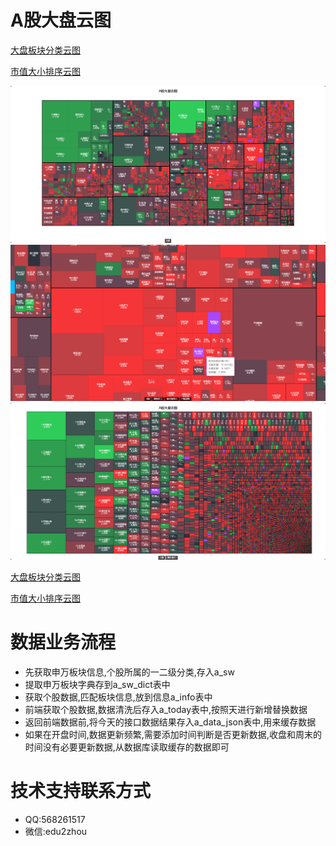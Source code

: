 # A股大盘云图

[大盘板块分类云图](https://47sang.github.io/) 

[市值大小排序云图](https://47sang.github.io/sort) 

[![数据可视化](./img/1.png)](./img/1.png)
[![数据可视化](./img/2.png)](./img/2.png)
[![数据可视化](./img/3.png)](./img/3.png)

[大盘板块分类云图](https://47sang.github.io/) 

[市值大小排序云图](https://47sang.github.io/sort) 

# 数据业务流程

- 先获取申万板块信息,个股所属的一二级分类,存入a_sw
- 提取申万板块字典存到a_sw_dict表中
- 获取个股数据,匹配板块信息,放到信息a_info表中
- 前端获取个股数据,数据清洗后存入a_today表中,按照天进行新增替换数据
- 返回前端数据前,将今天的接口数据结果存入a_data_json表中,用来缓存数据
- 如果在开盘时间,数据更新频繁,需要添加时间判断是否更新数据,收盘和周末的时间没有必要更新数据,从数据库读取缓存的数据即可

# 技术支持联系方式

- QQ:568261517
- 微信:edu2zhou